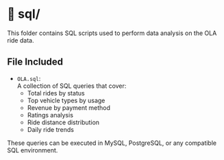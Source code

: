 # 📁 sql/

This folder contains SQL scripts used to perform data analysis on the OLA ride data.

## File Included

- `OLA.sql`:  
  A collection of SQL queries that cover:
  - Total rides by status
  - Top vehicle types by usage
  - Revenue by payment method
  - Ratings analysis
  - Ride distance distribution
  - Daily ride trends

These queries can be executed in MySQL, PostgreSQL, or any compatible SQL environment.
